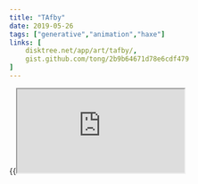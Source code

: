 ```yaml
---
title: "TAfby"
date: 2019-05-26
tags: ["generative","animation","haxe"]
links: [
	disktree.net/app/art/tafby/,
	gist.github.com/tong/2b9b64671d78e6cdf479
]
---
```

{{<iframe src="https://disktree.net/app/art/tafby/">}}

